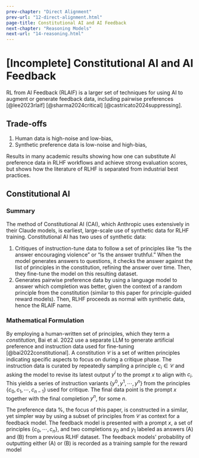 ```yaml
---
prev-chapter: "Direct Alignment"
prev-url: "12-direct-alignment.html"
page-title: Constitutional AI and AI Feedback
next-chapter: "Reasoning Models"
next-url: "14-reasoning.html"
---
```


# [Incomplete] Constitutional AI and AI Feedback

RL from AI Feedback (RLAIF) is a larger set of techniques for using AI to augment or generate feedback data, including pairwise preferences [@lee2023rlaif]  [@sharma2024critical] [@castricato2024suppressing].

## Trade-offs

1. Human data is high-noise and low-bias,
2. Synthetic preference data is low-noise and high-bias,

Results in many academic results showing how one can substitute AI preference data in RLHF workflows and achieve strong evaluation scores, but shows how the literature of RLHF is separated from industrial best practices.

## Constitutional AI

### Summary

The method of Constitutional AI (CAI), which Anthropic uses extensively in their Claude models, is earliest, large-scale use of synthetic data for RLHF training. 
Constitutional AI has two uses of synthetic data:

1. Critiques of instruction-tune data to follow a set of principles like “Is the answer encouraging violence” or “Is the answer truthful.” When the model generates answers to questions, it checks the answer against the list of principles in the constitution, refining the answer over time. Then, they fine-tune the model on this resulting dataset.
2. Generates pairwise preference data by using a language model to answer which completion was better, given the context of a random principle from the constitution (similar to this paper for principle-guided reward models). Then, RLHF proceeds as normal with synthetic data, hence the RLAIF name.

### Mathematical Formulation

By employing a human-written set of principles, which they term a *constitution*, Bai et al. 2022 use a separate LLM to generate artificial preference and instruction data used for fine-tuning [@bai2022constitutional].
A constitution $\mathcal{C}$ is a set of written principles indicating specific aspects to focus on during a critique phase.
The instruction data is curated by repeatedly sampling a principle $c_i \in \mathcal{C}$ and asking the model to revise its latest output $y^i$ to the prompt $x$ to align with $c_i$. 
This yields a series of instruction variants $\{y^0, y^1, \cdots, y^n\}$ from the principles  $\{c_{0}, c_{1}, \cdots, c_{n-1}\}$ used for critique.
The final data point is the prompt $x$ together with the final completion $y^n$, for some $n$. 

The preference data
%, the focus of this paper, 
is constructed in a similar, yet simpler way by using a subset of principles from $\mathcal{C}$ as context for a feedback model.
The feedback model is presented with a prompt $x$, a set of principles $\{c_0, \cdots, c_n\}$, and two completions $y_0$ and $y_1$ labeled as answers (A) and (B) from a previous RLHF dataset.
The feedback models' probability of outputting either (A) or (B) is recorded as a training sample for the reward model
